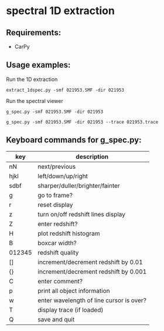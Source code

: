 # spectral 1D extraction

## Requirements:
* CarPy

## Usage examples:

Run the 1D extraction

`extract_1dspec.py -smf 021953.SMF -dir 021953`

Run the spectral viewer

`g_spec.py -smf 021953.SMF -dir 021953`

`g_spec.py -smf 021953.SMF -dir 021953 --trace 021953.trace`

## Keyboard commands for g_spec.py:

| key | description |
| --- | ---|
| nN | next/previous |
| hjkl | left/down/up/right |
| sdbf | sharper/duller/brighter/fainter |
| g | go to frame? |
| r | reset display |
| z | turn on/off redshift lines display |
| Z | enter redshift? |
| H | plot redshift histogram |
| B | boxcar width? |
| 012345 | redshift quality |
| [] | increment/decrement redshift by 0.01 |
| {} | increment/decrement redshift by 0.001 |
| C | enter comment? |
| p | print all object information |
| w | enter wavelength of line cursor is over? |
| T | display trace (if loaded) |
| Q | save and quit |




